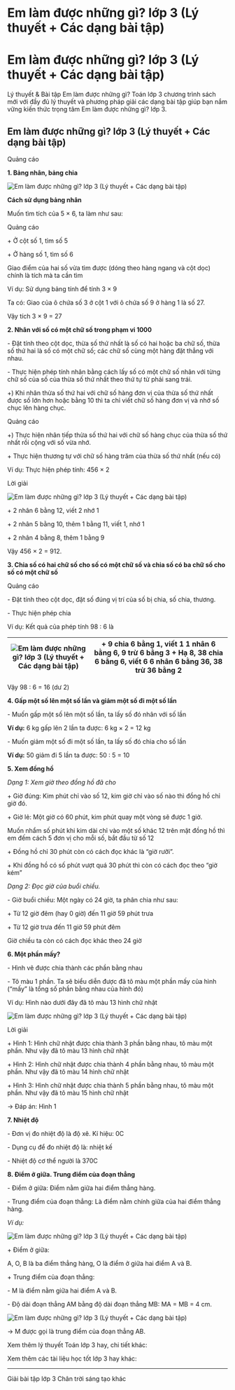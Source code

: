# Em làm được những gì? lớp 3 (Lý thuyết + Các dạng bài tập)

# Em làm được những gì? lớp 3 (Lý thuyết + Các dạng bài tập)

Lý thuyết & Bài tập Em làm được những gì? Toán lớp 3 chương trình sách mới với đầy đủ lý thuyết và phương pháp giải các dạng bài tập giúp bạn nắm vững kiến thức trọng tâm Em làm được những gì? lớp 3.

## Em làm được những gì? lớp 3 (Lý thuyết + Các dạng bài tập)

Quảng cáo

**1\. Bảng nhân, bảng chia**

![Em làm được những gì? lớp 3 \(Lý thuyết + Các dạng bài tập\)](https://vietjack.com/toan-3-ct/images/ly-thuyet-em-lam-duoc-nhung-gi-chuong-2-3.PNG)

**Cách sử dụng bảng nhân**

Muốn tìm tích của 5 × 6, ta làm như sau:

Quảng cáo

\+ Ở cột số 1, tìm số 5

\+ Ở hàng số 1, tìm số 6

Giao điểm của hai số vừa tìm được (dóng theo hàng ngang và cột dọc) chính là tích mà ta cần tìm

Ví dụ: Sử dụng bảng tính để tính 3 × 9

Ta có: Giao của ô chứa số 3 ở cột 1 với ô chứa số 9 ở hàng 1 là số 27. 

Vậy tích 3 × 9 = 27

**2\. Nhân với số có một chữ số trong phạm vi 1000**

\- Đặt tính theo cột dọc, thừa số thứ nhất là số có hai hoặc ba chữ số, thừa số thứ hai là số có một chữ số; các chữ số cùng một hàng đặt thẳng với nhau.

\- Thực hiện phép tính nhân bằng cách lấy số có một chữ số nhân với từng chữ số của số của thừa số thứ nhất theo thứ tự từ phải sang trái.

+) Khi nhân thừa số thứ hai với chữ số hàng đơn vị của thừa số thứ nhất được số lớn hơn hoặc bằng 10 thì ta chỉ viết chữ số hàng đơn vị và nhớ số chục lên hàng chục.

Quảng cáo

+) Thực hiện nhân tiếp thừa số thứ hai với chữ số hàng chục của thừa số thứ nhất rồi cộng với số vừa nhớ. 

\+ Thực hiện thương tự với chữ số hàng trăm của thừa số thứ nhất (nếu có)

Ví dụ: Thực hiện phép tính: 456 × 2

Lời giải

![Em làm được những gì? lớp 3 \(Lý thuyết + Các dạng bài tập\)](https://vietjack.com/toan-3-ct/images/ly-thuyet-em-lam-duoc-nhung-gi-chuong-2-3-1.PNG)

\+ 2 nhân 6 bằng 12, viết 2 nhớ 1

\+ 2 nhân 5 bằng 10, thêm 1 bằng 11, viết 1, nhớ 1

\+ 2 nhân 4 bằng 8, thêm 1 bằng 9

Vậy 456 × 2 = 912.

**3\. Chia số có hai chữ số cho số có một chữ số và chia số có ba chữ số cho số có một chữ số**

Quảng cáo

\- Đặt tính theo cột dọc, đặt số đúng vị trí của số bị chia, số chia, thương.

\- Thực hiện phép chia

Ví dụ: Kết quả của phép tính 98 : 6 là

![Em làm được những gì? lớp 3 \(Lý thuyết + Các dạng bài tập\)](https://vietjack.com/toan-3-ct/images/ly-thuyet-em-lam-duoc-nhung-gi-chuong-2-3-2.PNG) |  \+ 9 chia 6 bằng 1, viết 1 1 nhân 6 bằng 6, 9 trừ 6 bằng 3 \+ Hạ 8, 38 chia 6 bằng 6, viết 6 6 nhân 6 bằng 36, 38 trừ 36 bằng 2  
---|---  
  
Vậy 98 : 6 = 16 (dư 2)

**4\. Gấp một số lên một số lần và giảm một số đi một số lần**

\- Muốn gấp một số lên một số lần, ta lấy số đó nhân với số lần

**Ví dụ:** 6 kg gấp lên 2 lần ta được: 6 kg × 2 = 12 kg

\- Muốn giảm một số đi một số lần, ta lấy số đó chia cho số lần

**Ví dụ:** 50 giảm đi 5 lần ta được: 50 : 5 = 10

**5\. Xem đồng hồ**

_Dạng 1: Xem giờ theo đồng hồ đã cho_

\+ Giờ đúng: Kim phút chỉ vào số 12, kim giờ chỉ vào số nào thì đồng hồ chỉ giờ đó.

\+ Giờ lẻ: Một giờ có 60 phút, kim phút quay một vòng sẽ được 1 giờ.

Muốn nhẩm số phút khi kim dài chỉ vào một số khác 12 trên mặt đồng hồ thì em đếm cách 5 đơn vị cho mỗi số, bắt đầu từ số 12

\+ Đồng hồ chỉ 30 phút còn có cách đọc khác là “giờ rưỡi”.

\+ Khi đồng hồ có số phút vượt quá 30 phút thì còn có cách đọc theo “giờ kém”

_Dạng 2: Đọc giờ của buổi chiều._

\- Giờ buổi chiều: Một ngày có 24 giờ, ta phân chia như sau:

\+ Từ 12 giờ đêm (hay 0 giờ) đến 11 giờ 59 phút trưa

\+ Từ 12 giờ trưa đến 11 giờ 59 phút đêm

Giờ chiều ta còn có cách đọc khác theo 24 giờ

**6\. Một phần mấy?**

\- Hình vẽ được chia thành các phần bằng nhau

\- Tô màu 1 phần. Ta sẽ biểu diễn được đã tô màu một phần mấy của hình (“mấy” là tổng số phần bằng nhau của hình đó)

Ví dụ: Hình nào dưới đây đã tô màu 13 hình chữ nhật

![Em làm được những gì? lớp 3 \(Lý thuyết + Các dạng bài tập\)](https://vietjack.com/toan-3-ct/images/ly-thuyet-em-lam-duoc-nhung-gi-chuong-2-3-3.PNG)

Lời giải

\+ Hình 1: Hình chữ nhật được chia thành 3 phần bằng nhau, tô màu một phần. Như vậy đã tô màu 13 hình chữ nhật

\+ Hình 2: Hình chữ nhật được chia thành 4 phần bằng nhau, tô màu một phần. Như vậy đã tô màu 14 hình chữ nhật

\+ Hình 3: Hình chữ nhật được chia thành 5 phần bằng nhau, tô màu một phần. Như vậy đã tô màu 15 hình chữ nhật

→ Đáp án: Hình 1

**7\. Nhiệt độ**

\- Đơn vị đo nhiệt độ là độ xê. Kí hiệu: 0C

\- Dụng cụ để đo nhiệt độ là: nhiệt kế

\- Nhiệt độ cơ thể người là 370C

**8\. Điểm ở giữa. Trung điểm của đoạn thẳng**

\- Điểm ở giữa: Điểm nằm giữa hai điểm thẳng hàng.

\- Trung điểm của đoạn thẳng: Là điểm nằm chính giữa của hai điểm thẳng hàng.

_Ví dụ:_

![Em làm được những gì? lớp 3 \(Lý thuyết + Các dạng bài tập\)](https://vietjack.com/toan-3-ct/images/ly-thuyet-em-lam-duoc-nhung-gi-chuong-2-3-4.PNG)

\+ Điểm ở giữa:

A, O, B là ba điểm thẳng hàng, O là điểm ở giữa hai điểm A và B.

\+ Trung điểm của đoạn thẳng:

\- M là điểm nằm giữa hai điểm A và B.

\- Độ dài đoạn thẳng AM bằng độ dài đoạn thẳng MB: MA = MB = 4 cm.

![Em làm được những gì? lớp 3 \(Lý thuyết + Các dạng bài tập\)](https://vietjack.com/toan-3-ct/images/ly-thuyet-em-lam-duoc-nhung-gi-chuong-2-3-5.PNG)

→ M được gọi là trung điểm của đoạn thẳng AB.

Xem thêm lý thuyết Toán lớp 3 hay, chi tiết khác:

Xem thêm các tài liệu học tốt lớp 3 hay khác:

* * *

Giải bài tập lớp 3 Chân trời sáng tạo khác
